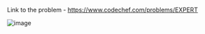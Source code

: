Link to the problem - https://www.codechef.com/problems/EXPERT 


![image](https://user-images.githubusercontent.com/57552973/228311423-afc33363-0b9d-42c3-86e5-740070c55fab.png)
